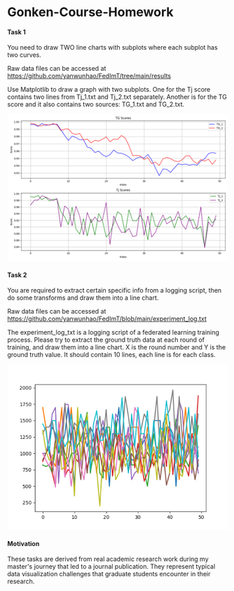 # Gonken-Course-Homework

#### Task 1

You need to draw TWO line charts with subplots where each subplot has two curves.

Raw data files can be accessed at https://github.com/yanwunhao/FedImT/tree/main/results

Use Matplotlib to draw a graph with two subplots. One for the Tj score contains two lines from Tj_1.txt and Tj_2.txt separately. Another is for the TG score and it also contains two sources: TG_1.txt and TG_2.txt.

![](/Figure_1.png "Expected Result for Task 1")

#### Task 2

You are required to extract certain specific info from a logging script, then do some transforms and draw them into a line chart.

Raw data files can be accessed at https://github.com/yanwunhao/FedImT/blob/main/experiment_log.txt

The experiment_log_txt is a logging script of a federated learning training process. Please try to extract the ground truth data at each round of training, and draw them into a line chart. X is the round number and Y is the ground truth value. It should contain 10 lines, each line is for each class.

![](/Figure_2.png "Expected Result for Task 2")


#### Motivation

These tasks are derived from real academic research work during my master's journey that led to a journal publication. They represent typical data visualization challenges that graduate students encounter in their research.
